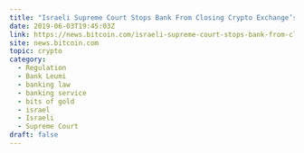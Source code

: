 ```yaml
---
title: "Israeli Supreme Court Stops Bank From Closing Crypto Exchange’s Account"
date: 2019-06-03T19:45:03Z
link: https://news.bitcoin.com/israeli-supreme-court-stops-bank-from-closing-crypto-exchanges-account/?utm_medium=RSS&utm_source=hune
site: news.bitcoin.com
topic: crypto
category:
  - Regulation
  - Bank Leumi
  - banking law
  - banking service
  - bits of gold
  - israel
  - Israeli
  - Supreme Court
draft: false
---
```

